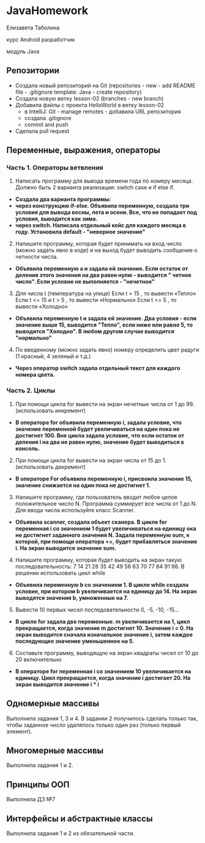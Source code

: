 <h1> JavaHomework </h1>

Елизавета Таболина

курс Android разработчик

модуль Java

<h2> Репозитории </h2>

* Создала новый репозиторий на Git (repositories - new - add README file - .gitignore template: Java - create
  repository)
* Создала новую ветку lesson-02 (branches - new branch)
* Добавила файлы с проекта HelloWorld в ветку lesson-02
  - в IntelliJ: Git - manage remotes - добавила URL репозитория
  - создала .gitignore
  - commit and push
* Cделала pull request

<h2> Переменные, выражения, операторы </h2>

<h3> Часть 1. Операторы ветвления </h3>

1. Написать программу для вывода времени года по номеру месяца.
   Должно быть 2 варианта реализации: switch case и if else if.
  - <b> Создала два варианта программы:
  - через конструкцию if-else. Объявила переменную, создала три условия для вывода весны, лета и осени. Все, что не
    попадает под условия, выводится как зима.
  - через switch. Написала отдельный кейс для каждого месяца в году. Установила default - "неверное значение" </b>

2. Напишите программу, которая будет принимать на вход число (можно задать явно в коде) и на выход
   будет выводить сообщение о четности числа.
  - <b> Объявила переменную а и задала ей значение. Если остаток от деления этого значения на два равен нулю -
    выводится "
    четное число". Если условие не выполняется - "нечетное" </b>

3. Для числа t (температура на улице)
   Если t > 15 , то вывести «Тепло»
   Если t <= 15 и t > 5 , то вывести «Нормально»
   Если t <= 5 , то вывести «Холодно»

  - <b> Объявила переменную t и задала ей значение. Два условия - если значение выше 15, выводится "Тепло", если ниже
    или
    равно 5, то выводится "Холодно". В любом другом случае выводится "нормально" </b>

4. По введенному (можно задать явно) номеру определить цвет радуги (1 красный, 4 зеленый и т.д.)

  - <b> Через оператор switch задала отдельный текст для каждого номера цвета. </b>

<h3> Часть 2. Циклы </h3>

1. При помощи цикла for вывести на экран нечетные числа от 1 до 99. (использовать инкремент)

  - <b> В операторе for объявила переменную i, задала условие, что значение переменной будет увеличиваться на один пока не
    достигнет 100. Вне цикла задала условие, что если остаток от деления i на два не равен нулю, значение будет
    выводиться в консоль. </b>

2. При помощи цикла for вывести на экран числа от 15 до 1. (использовать декремент)

  - <b> В операторе For объявила переменную i, присвоила значение 15, значение снижается на один пока не достигнет 1. </b>

3. Напишите программу, где пользователь вводит любое целое положительное число N. Программа
   суммирует все числа от 1 до N. Для ввода числа используйте класс Scanner.

  - <b> Объявила scanner, создала объект сканера. В цикле for переменная i со значением 1 будет увеличиваться на единицу
    ока не достигнет заданного значения N. Задала переменную sum, к которой, при помощи оператора +=, будет
    прибавляться значение i. На экран выводится значение sum. </b>

4. Напишите программу, которая будет выводить на экран такую последовательность: 7 14 21 28 35 42
   49 56 63 70 77 84 91 98. В решении использовать цикл while

  - <b> Объявила переменную b со значением 1. В цикле while создала условие, при котором b увеличивается на единицу до 14.
    На экран выводятся значения b, умноженные на 7. </b>

5. Вывести 10 первых чисел последовательности 0, -5, -10, -15…

  - <b> В цикле for задала две переменные. m увеличивается на 1, цикл прекращается, когда значение m достигнет 10.
    Значение i = 0. На экран выводится сначала изначальное значение i, затем каждое последующее значение уменьшенное
    на 5.</b>

6. Составьте программу, выводящую на экран квадраты чисел от 10 до 20 включительно

  - <b>В операторе for переменная i со значением 10 увеличивается на единицу. Цикл прекращается, когда значение i
    достигает 20. На экран выводится значение i * i </b>

<h2> Одномерные массивы </h2>

Выполнила задания 1, 3 и 4. В задании 2 получилось сделать только так, чтобы заданное число удалялось только один раз (только первый элемент).


<h2> Многомерные массивы </h2>

Выполнила задания 1 и 2.

<h2> Принципы ООП </h2>

Выполнила ДЗ №7

<h2> Интерфейсы и абстрактные классы </h2>

Выполнила задания 1 и 2 из обязательной части.


